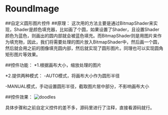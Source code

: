 # RoundImage
##自定义圆形图片控件
##原理：
这次用的方法主要是通过BitmapShader来实现，Shader是颜色填充器，比如画了个圆，如果设置了Shader，且设置Shader颜色为蓝色，则画出的圆内部就会被蓝色填充。而BitmapShader则是用图片来作为填充物，因此，我们将需要处理的图片放入BitmapShader中，然后画一个圆，然后就会用之前的图像填充圆内部，然后就实现了圆形图片。同理也可以实现圆角矩形图片等效果。

##控件功能：
*1.根据画布大小，缩放处理的图片

*2.提供两种模式：
  -AUTO模式，将画布大小作为圆形半径
  
  -MANUAL模式，手动设置圆形半径，截取图片居中部分，不影响画布大小
  
##控件效果：
![doodles](http://img.blog.csdn.net/20160506152502717?watermark/2/text/aHR0cDovL2Jsb2cuY3Nkbi5uZXQv/font/5a6L5L2T/fontsize/400/fill/I0JBQkFCMA==/dissolve/70/gravity/SouthEast)

具体步骤和之前自定义控件的差不多，源码里进行了注释，直接看源码就行。
